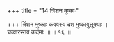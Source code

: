 +++
title = "14 त्रिंशन मुष्काः"

+++
त्रिंशन मुष्काः कववस्य दश मुष्कावुलूक्याः ।  
चत्वारस्तव कर्दमाः ॥ ॥ १६ ॥